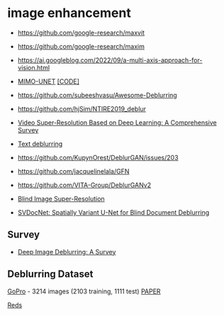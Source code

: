 # image enhancement

- https://github.com/google-research/maxvit

- https://github.com/google-research/maxim

- https://ai.googleblog.com/2022/09/a-multi-axis-approach-for-vision.html

- [MIMO-UNET](https://arxiv.org/pdf/2108.05054.pdf) [[CODE]](https://github.com/chosj95/MIMO-UNet)

- https://github.com/subeeshvasu/Awesome-Deblurring

- https://github.com/hjSim/NTIRE2019_deblur

- [Video Super-Resolution Based on Deep Learning: A Comprehensive Survey](https://arxiv.org/pdf/2007.12928.pdf)

- [Text deblurring](http://www.fit.vutbr.cz/~ihradis/CNN-Deblur/)

- https://github.com/KupynOrest/DeblurGAN/issues/203

- https://github.com/jacquelinelala/GFN

- https://github.com/VITA-Group/DeblurGANv2

- [Blind Image Super-Resolution](https://ieeexplore.ieee.org/stamp/stamp.jsp?arnumber=9925720)

- [SVDocNet: Spatially Variant U-Net for Blind Document Deblurring](https://openreview.net/pdf?id=Hyx3f65qLS)

## Survey

- [Deep Image Deblurring: A Survey](https://arxiv.org/pdf/2201.10700.pdf)
 
## Deblurring Dataset

[GoPro](https://seungjunnah.github.io/Datasets/gopro) - 3214 images (2103 training, 1111 test) [PAPER](https://openaccess.thecvf.com/content_cvpr_2017/papers/Nah_Deep_Multi-Scale_Convolutional_CVPR_2017_paper.pdf)

[Reds](https://seungjunnah.github.io/Datasets/reds)
